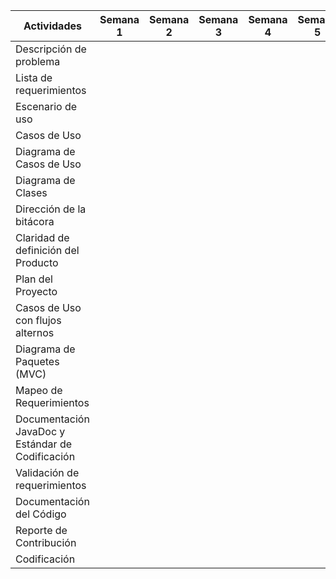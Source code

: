 | Actividades | Semana 1 | Semana 2 | Semana 3 | Semana 4 | Semana 5 | Semana 6 | Semana 7 | Semana 8 | Semana 9 | Semana 10 |
| ------------- | ------------- | ------------- | ------------- | ------------- | ------------- | ------------- | ------------- | ------------- | ------------- | ------------- |
| Descripción de problema  |   |   |   |   |   |   |   |   |   |   |
| Lista de requerimientos   |   |   |   |   |   |   |   |   |   |   |   
| Escenario de uso  |   |   |   |   |   |   |   |   |   |   |
| Casos de Uso  |   |   |   |   |   |   |   |   |   |   |   
| Diagrama de Casos de Uso  |   |   |   |   |   |   |   |   |   |   |
| Diagrama de Clases  |   |   |   |   |   |   |   |   |   |   |   
| Dirección de la bitácora  |   |   |   |   |   |   |   |   |   |   |
| Claridad de definición del Producto  |   |   |   |   |   |   |   |   |   |   |   
| Plan del Proyecto  |   |   |   |   |   |   |   |   |   |   |
| Casos de Uso con flujos alternos  |   |   |   |   |   |   |   |   |   |   |   
| Diagrama de Paquetes (MVC) |   |   |   |   |   |   |   |   |   |   |  
| Mapeo de Requerimientos |   |   |   |   |   |   |   |   |   |   |  
| Documentación JavaDoc y Estándar de Codificación |   |   |   |   |   |   |   |   |   |   |  
| Validación de requerimientos |   |   |   |   |   |   |   |   |   |   |  
| Documentación del Código |   |   |   |   |   |   |   |   |   |   |  
| Reporte de Contribución |   |   |   |   |   |   |   |   |   |   |  
| Codificación |   |   |   |   |   |   |   |   |   |   |  

